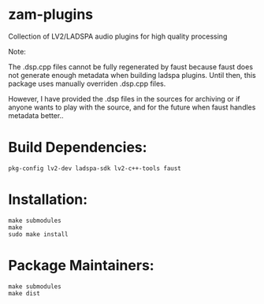 zam-plugins
===========

Collection of LV2/LADSPA audio plugins for high quality processing

Note:

The .dsp.cpp files cannot be fully regenerated by faust because faust 
does not generate enough metadata when building ladspa plugins.
Until then, this package uses manually overriden .dsp.cpp files.

However, I have provided the .dsp files in the sources for archiving or
if anyone wants to play with the source, and for the future when faust 
handles metadata better..


Build Dependencies:
===================

	pkg-config lv2-dev ladspa-sdk lv2-c++-tools faust


Installation:
=============

	make submodules
	make
	sudo make install


Package Maintainers:
====================

	make submodules
	make dist
